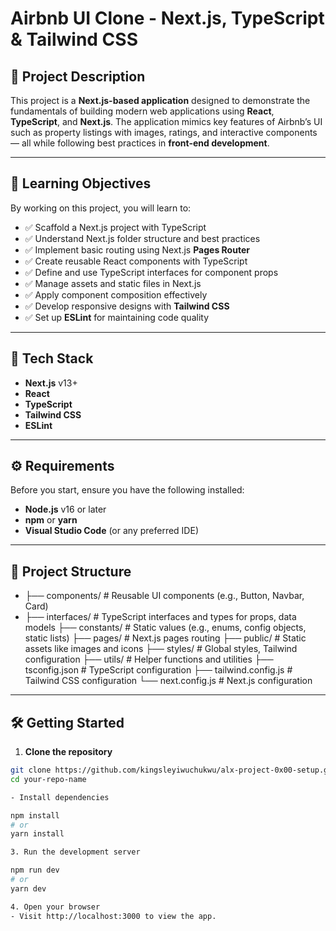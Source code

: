 # Airbnb UI Clone - Next.js, TypeScript & Tailwind CSS

## 📌 Project Description
This project is a **Next.js-based application** designed to demonstrate the fundamentals of building modern web applications using **React**, **TypeScript**, and **Next.js**. The application mimics key features of Airbnb’s UI such as property listings with images, ratings, and interactive components — all while following best practices in **front-end development**.

---

## 🎯 Learning Objectives
By working on this project, you will learn to:

- ✅ Scaffold a Next.js project with TypeScript
- ✅ Understand Next.js folder structure and best practices
- ✅ Implement basic routing using Next.js **Pages Router**
- ✅ Create reusable React components with TypeScript
- ✅ Define and use TypeScript interfaces for component props
- ✅ Manage assets and static files in Next.js
- ✅ Apply component composition effectively
- ✅ Develop responsive designs with **Tailwind CSS**
- ✅ Set up **ESLint** for maintaining code quality

---

## 🚀 Tech Stack
- **Next.js** v13+
- **React**
- **TypeScript**
- **Tailwind CSS**
- **ESLint**

---

## ⚙️ Requirements
Before you start, ensure you have the following installed:

- **Node.js** v16 or later
- **npm** or **yarn**
- **Visual Studio Code** (or any preferred IDE)

---

## 📁 Project Structure

- ├── components/      # Reusable UI components (e.g., Button, Navbar, Card)
- ├── interfaces/      # TypeScript interfaces and types for props, data models
├── constants/       # Static values (e.g., enums, config objects, static lists)
├── pages/           # Next.js pages routing
├── public/          # Static assets like images and icons
├── styles/          # Global styles, Tailwind configuration
├── utils/           # Helper functions and utilities
├── tsconfig.json    # TypeScript configuration
├── tailwind.config.js # Tailwind CSS configuration
└── next.config.js   # Next.js configuration


---

## 🛠️ Getting Started

1. **Clone the repository**
```bash
git clone https://github.com/kingsleyiwuchukwu/alx-project-0x00-setup.git
cd your-repo-name

- Install dependencies

npm install
# or
yarn install

3. Run the development server

npm run dev
# or
yarn dev

4. Open your browser
- Visit http://localhost:3000 to view the app.